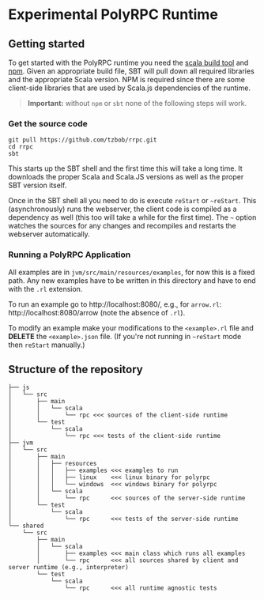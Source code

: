 # Experimental PolyRPC Runtime

## Getting started

To get started with the PolyRPC runtime you need the [scala build tool](https://www.scala-sbt.org) and [npm](https://www.npmjs.com).
Given an appropriate build file, SBT will pull down all required libraries and the appropriate Scala version.
NPM is required since there are some client-side libraries that are used by Scala.js dependencies of the runtime.

> **Important:** without `npm` or `sbt` none of the following steps will work.

### Get the source code 

```
git pull https://github.com/tzbob/rrpc.git
cd rrpc
sbt
```

This starts up the SBT shell and the first time this will take a long time. It downloads the proper Scala and Scala.JS versions as well as the proper SBT version itself.

Once in the SBT shell all you need to do is execute ```reStart``` or ```~reStart```.
This (asynchronously) runs the webserver, the client code is compiled as a dependency as well (this too will take a while for the first time).
The ```~``` option watches the sources for any changes and recompiles and restarts the webserver automatically.


### Running a PolyRPC Application

All examples are in ```jvm/src/main/resources/examples```, for now this is a fixed path.
Any new examples have to be written in this directory and have to end with the ```.rl``` extension.

To run an example go to http://localhost:8080/<example-name>, e.g., for ```arrow.rl```: http://localhost:8080/arrow (note the absence of ```.rl```).

To modify an example make your modifications to the ```<example>.rl``` file and **DELETE** the ```<example>.json``` file.
(If you're not running in ```~reStart``` mode then ```reStart``` manually.)

## Structure of the repository

```
├── js
│   └── src
│       ├── main
│       │   └── scala
│       │       └── rpc <<< sources of the client-side runtime
│       └── test
│           └── scala
│               └── rpc <<< tests of the client-side runtime
├── jvm
│   └── src
│       ├── main
│       │   ├── resources
│       │   │   ├── examples <<< examples to run
│       │   │   ├── linux    <<< linux binary for polyrpc
│       │   │   └── windows  <<< windows binary for polyrpc
│       │   └── scala
│       │       └── rpc      <<< sources of the server-side runtime
│       └── test
│           └── scala
│               └── rpc      <<< tests of the server-side runtime
└── shared
    └── src
        ├── main
        │   └── scala
        │       ├── examples <<< main class which runs all examples
        │       └── rpc      <<< all sources shared by client and server runtime (e.g., interpreter)
        └── test
            └── scala
                └── rpc      <<< all runtime agnostic tests
```
